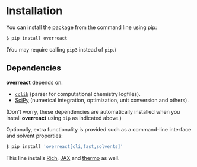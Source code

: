 # Installation

You can install the package from the command line using
[pip](https://pip.pypa.io/en/stable/):

```bash
$ pip install overreact
```

(You may require calling `pip3` instead of `pip`.)

## Dependencies

**overreact** depends on:

-   [`cclib`](https://github.com/cclib/cclib/) (parser for computational
    chemistry logfiles).
-   [SciPy](https://github.com/scipy/scipy/) (numerical integration,
    optimization, unit conversion and others).

(Don't worry, these dependencies are automatically installed when you install
**overreact** using `pip` as indicated above.)

Optionally, extra functionality is provided such as a command-line interface
and solvent properties:

```bash
$ pip install 'overreact[cli,fast,solvents]'
```

This line installs [Rich](https://github.com/willmcgugan/rich),
[JAX](https://jax.readthedocs.io/en/latest/index.html) and
[thermo](https://github.com/CalebBell/thermo) as well.

<!-- Rich is used in the command-line interface, JAX helps speedup calculations,
and thermo is used to calculate the dynamic viscosity of solvents in the
context of the :doc:`tutorials/collins-kimball` for diffusion-limited
reactions. -->
